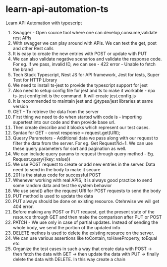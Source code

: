 # learn-api-automation-ts
Learn API Automation with typescript

1. Swagger - Open source tool where one can develop,consume,validate rest APIs
2. With swagger we can play around with APIs. We can text the get, post and other Rest calls
3. It is easy to create the new entries with POST or update with PUT
4. We can also validate negative scenarios and validate the response code. For eg. if we pass, invalid ID, we can see - 422 error - Unable to fetch the brand
5. Tech Stack 
    Typescript, Nest JS for API framework, Jest for tests, Super Test for HTTP Library
6. We need to install ts-jest to provide the typescript support for jest
7. Also need to setup config file for jest and ts to make it workable - npx ts-jest config:init is the command. It will create jest.config.js
8. It is recommended to maintain jest and @types/jest libraries at same version
9. GET - To retrieve the data from the server
10. First thing we need to do when started with code is - importing supertest into our code and then provide base url.
11. Then create describe and it blocks which represent our test cases.
12. Syntax for GET - const response = request.get(URI);
13. Quesry Parameters - Additional data we pass along with our request to filter the data from the server. For eg. Get Request?id=1. We can use these query parameters for sort and pagination as well.
14. We can include query params to request through query method - Eg. Request.query({key: value})
15. We use POST request to create or add new entries in the server. Data need to send in the body to make it secure
16. 201 is the status code for successful POST
17. Whenever working with real APIS, it is always good practice to send some random data and test the system behavior
18. We use send() after the request URI for POST requests to send the body
19. PUT method is used to update the data
20. PUT always should be done on existing resource. Otehrwise we will get 404 error.
21. Before making any POST or PUT request, get the present state of the resource through GET and then make the comparison after PUT or POST
22. PATCH - We use only in case of partial updates. Instead of sending the whole body, we send the portion of the updated info
23. DELETE methos is used to delete the existing resource on the server.
24. We can use various assertions like toContain, toHaveProperty, toEqual etc
25. Organize the test cases in such a way that create data with POST -> then fetch the data with GET -> then update the data with PUT -> finally delete the data with DELETE. In this way create a chain









